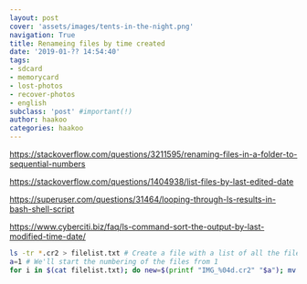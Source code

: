 ```yaml
---
layout: post
cover: 'assets/images/tents-in-the-night.png'
navigation: True
title: Renameing files by time created
date: '2019-01-?? 14:54:40'
tags:
- sdcard
- memorycard
- lost-photos
- recover-photos
- english
subclass: 'post' #important(!)
author: haakoo
categories: haakoo
---
```



https://stackoverflow.com/questions/3211595/renaming-files-in-a-folder-to-sequential-numbers

https://stackoverflow.com/questions/1404938/list-files-by-last-edited-date

https://superuser.com/questions/31464/looping-through-ls-results-in-bash-shell-script

https://www.cyberciti.biz/faq/ls-command-sort-the-output-by-last-modified-time-date/



```bash
ls -tr *.cr2 > filelist.txt # Create a file with a list of all the files sorted by time created
a=1 # We'll start the numbering of the files from 1
for i in $(cat filelist.txt); do new=$(printf "IMG_%04d.cr2" "$a"); mv -i -- "$i" "$new"; let a=a+1; done # Loop through all the files in the filelist and rename them to "IMG_0001.cr2", "IMG_0002.cr2" and so on
```
